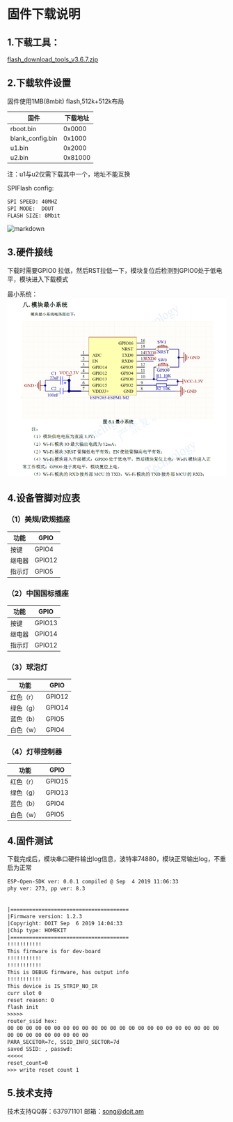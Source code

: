 # 固件下载说明
## 1.下载工具：
[flash_download_tools_v3.6.7.zip](https://www.espressif.com/sites/default/files/tools/flash_download_tools_v3.6.7.zip "flash_download_tools_v3.6.7.zip")

## 2.下载软件设置
固件使用1MB(8mbit) flash,512k+512k布局

| 固件              | 下载地址      |
| ----------------- | -------------| 
| rboot.bin         | 0x0000       | 
| blank_config.bin  | 0x1000       | 
| u1.bin            | 0x2000       | 
| u2.bin            | 0x81000      | 

注：u1与u2仅需下载其中一个，地址不能互换

SPIFlash config:
```
SPI SPEED: 40MHZ
SPI MODE:  DOUT
FLASH SIZE: 8Mbit
```
![markdown](https://github.com/SmartArduino/DoHome/blob/master/DoHome_HomeKit_Firmware/doc/20190907134747.png "config")

## 3.硬件接线

下载时需要GPIO0 拉低，然后RST拉低一下，模块复位后检测到GPIO0处于低电平，模块进入下载模式

最小系统：
![markdown](./doc/esp-m%E6%A8%A1%E5%9D%97%E6%9C%80%E5%B0%8F%E7%B3%BB%E7%BB%9F.png "config")

## 4.设备管脚对应表
### （1）美规/欧规插座

| 功能         | GPIO        |
| ------------ | ------------| 
| 按键         | GPIO4       | 
| 继电器       | GPIO12      | 
| 指示灯       | GPIO5       | 

### （2）中国国标插座

| 功能         | GPIO        |
| ------------ | ------------| 
| 按键         | GPIO13      | 
| 继电器       | GPIO14      | 
| 指示灯       | GPIO12      | 

### （3）球泡灯

| 功能         | GPIO         |
| ------------ | -------------| 
| 红色（r）    | GPIO12       | 
| 绿色（g）    | GPIO14       | 
| 蓝色（b）    | GPIO5        | 
| 白色（w）    | GPIO4        | 

### （4）灯带控制器

| 功能         | GPIO         |
| ------------ | -------------| 
| 红色（r）    | GPIO15       | 
| 绿色（g）    | GPIO13       | 
| 蓝色（b）    | GPIO4        | 
| 白色（w）    | GPIO5        | 

## 4.固件测试
下载完成后，模块串口硬件输出log信息，波特率74880，模块正常输出log，不重启为正常
```
ESP-Open-SDK ver: 0.0.1 compiled @ Sep  4 2019 11:06:33
phy ver: 273, pp ver: 8.3


|======================================
|Firmware version: 1.2.3
|Copyright: DOIT Sep  6 2019 14:04:33
|Chip type: HOMEKIT
|======================================
!!!!!!!!!!!
This firmware is for dev-board
!!!!!!!!!!!
!!!!!!!!!!!
This is DEBUG firmware, has output info
!!!!!!!!!!!
This device is IS_STRIP_NO_IR
curr slot 0
reset reason: 0
flash init
>>>>>
router_ssid hex: 
00 00 00 00 00 00 00 00 00 00 00 00 00 00 00 00 00 00 00 00 00 00 00 00 00 00 00 00 00 00 00 00 
PARA_SECETOR=7c, SSID_INFO_SECTOR=7d
saved SSID: , passwd: 
<<<<<
reset_count=0
>>> write reset count 1
```
## 5.技术支持

技术支持QQ群：637971101
邮箱：song@doit.am


